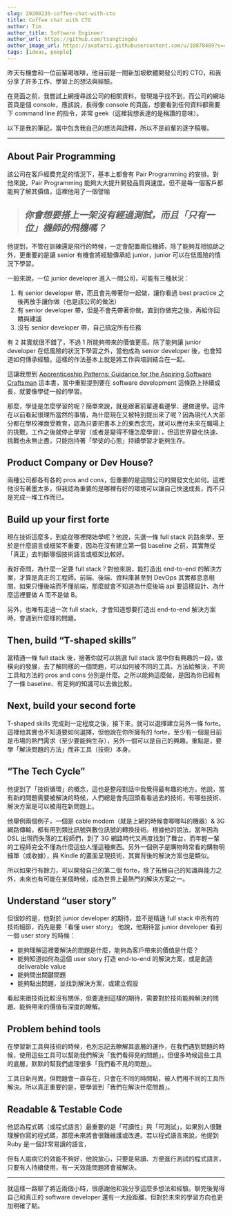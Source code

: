 ```yaml
---
slug: 20200226-coffee-chat-with-cto
title: Coffee chat with CTO
author: Tim
author_title: Software Engineer
author_url: https://github.com/tsungtingdu
author_image_url: https://avatars1.githubusercontent.com/u/10878489?s=460&u=94b5471d7c4938dc1277db1ddfed2b6aa09cc0b9&v=4
tags: [ideas, people]
---
```


昨天有機會和一位前輩喝咖啡，他目前是一間新加坡軟體開發公司的 CTO，和我分享了許多工作、學習上的想法與經驗。

<!--truncate-->

在見面之前，我嘗試上網搜尋該公司的相關資料，發現幾乎找不到，而公司的網站首頁是個 console，應該說，長得像 console 的頁面，想要看到任何資料都需要下 command line 的指令，非常 geek（這裡我想表達的是稱讚的意味）。

以下是我的筆記，當中包含我自己的想法與詮釋，所以不是前輩的逐字稿喔。

---

## About Pair Programming

該公司在客戶經費充足的情況下，基本上都會有 Pair Programming 的安排。對他來說，Pair Programming 能夠大大提升開發品質與速度。但不是每一個客戶都能夠了解其價值，這裡他用了一個譬喻

> ## _你會想要搭上一架沒有經過測試，而且「只有一位」機師的飛機嗎？_

他提到，不管在訓練還是飛行的時候，一定會配置兩位機師，除了能夠互相協助之外，更重要的是讓 senior 有機會將經驗傳承給 junior，junior 可以在低風險的情況下學習。

一般來說，一位 junior developer 進入一間公司，可能有三種狀況：

1. 有 senior developer 帶，而且會先帶著你一起做，讓你看過 best practice 之後再放手讓你做（也是該公司的做法）
2. 有 senior developer 帶，但是不會先帶著你做，直到你做完之後，再給你回饋與建議
3. 沒有 senior developer 帶，自己搞定所有任務

有 2 其實就很不錯了，不過 1 所能夠帶來的價值更高。除了能夠讓 junior developer 在低風險的狀況下學習之外，當他成為 senior developer 後，也會知道如何傳承經驗。這樣的作法基本上就是將工作與培訓結合在一起。

這讓我想到 [Apprenticeship Patterns: Guidance for the Aspiring Software Craftsman](https://www.amazon.com/Apprenticeship-Patterns-Guidance-Aspiring-Craftsman-ebook/dp/B002RMSZ7E/ref=sr_1_7?keywords=Apprenticeship&qid=1582699799&s=digital-text&sr=1-7) 這本書，當中重點提到要在 software development 這條路上持續成長，就要像學徒一般的學習。

那麼，學徒是怎麼學習的呢？簡單來說，就是跟著前輩邊看邊學、邊做邊學。這件在以前看起很理所當然的事情，為什麼現在又被特別提出來了呢？因為現代人大部分都在學校裡面受教育，認為只要把書本上的東西念完，就可以應付未來在職場上的挑戰，工作之後就停止學習（或者是變得不懂怎麼學習），但這世界變化快速、挑戰也永無止盡，只能抱持著「學徒的心態」持續學習才能夠生存。

## Product Company or Dev House?

兩種公司都各有各的 pros and cons，但重要的是這間公司的開發文化如何。這裡他沒有著墨太多，但我認為重要的是哪裡有好的環境可以讓自己快速成長，而不只是完成一堆工作而已。

## Build up your first forte

現在技術這麼多，到底從哪裡開始學呢？他說，先選一條 full stack 的路來學，至於是什麼語言或框架不重要，因為在沒有建立第一個 baseline 之前，其實無從「真正」去判斷哪個技術語言或框架比較好。

我好奇問，為什麼一定要 full stack？對他來說，能打造出 end-to-end 的解決方案，才算是真正的工程師。前端、後端、資料庫甚至到 DevOps 其實都息息相關，如果只懂後端而不懂前端，那麼就會不知道為什麼後端 api 要這樣設計、為什麼這裡要做 A 而不是做 B。

另外，也唯有走過一次 full stack，才會知道想要打造出 end-to-end 解決方案時，會遇到什麼樣的問題。

## Then, build “T-shaped skills”

當精通一條 full stack 後，接著你就可以挑選 full stack 當中你有興趣的一段，做橫向的發展，去了解同樣的一個問題，可以如何被不同的工具、方法給解決，不同工具和方法的 pros and cons 分別是什麼。之所以能夠這麼做，是因為你已經有了一條 baseline、有足夠的知識可以去做比較。

## Next, build your second forte

T-shaped skills 完成到一定程度之後，接下來，就可以選擇建立另外一條 forte。這裡他其實也不知道要如何選擇，但他說在你所擁有的 forte，至少有一個是目前是市場的熱門需求（至少要能夠生存），另外一個可以是自己的興趣。重點是，要學「解決問題的方法」而非工具（技術）本身。

## “The Tech Cycle”

他提到了「技術循環」的概念，這也是整段對話中我覺得最有趣的地方。他說，當有新的問題需要被解決的時候，人們總是會先回頭看看過去的技術，有哪些技術、解決方案是可以被用在新問題上。

他舉例兩個例子，一個是 cable modem（就是上網的時候會唧唧叫的機器）& 3G 網路傳輸，都有用到類比訊號與數位訊號的轉換技術。根據他的說法，當年因為 DSL 出現而失落的工程師們，到了 3G 網路時代又再度找到了舞台，而年輕一輩的工程師完全不懂為什麼這些人懂這種東西。另外一個例子是購物時常看的購物明細單（或收據），與 Kindle 的畫面呈現技術，其實背後的解決方案也是類似。

所以如果行有餘力，可以開發自己的第二個 forte，除了拓展自己的知識與能力之外，未來也有可能在某個時候，成為世界上最熱門的解決方案之一。

## Understand “user story”

但很妙的是，他對於 junior developer 的期待，並不是精通 full stack 中所有的技術細節，而先是要「看懂 user story」
他說，他期待當 junior developer 看到一個 user story 的時候：

- 能夠理解這裡要解決的問題是什麼，能夠為客戶帶來的價值是什麼？
- 能夠知道如何為這個 user story 打造 end-to-end 的解決方案，或是創造 deliverable value
- 能夠問出關鍵問題
- 能夠點出問題，並找到解決方案，或建立假設

看起來跟技術比較沒有關係，但要達到這樣的期待，需要對於技術能夠解決的問題、能夠帶來的價值有深度的瞭解。

## Problem behind tools

在學習新工具與技術的時候，也別忘記去瞭解其底層的運作，在我們遇到問題的時候，使用這些工具可以幫助我們解決「我們看得見的問題」，但很多時候這些工具的底層，默默的幫我們處理很多「我們看不見的問題」。

工具日新月異，但問題會一直存在，只會在不同的時間點，被人們用不同的工具所解決。所以真正重要的是，要學習到「我們在解決什麼問題」。

## Readable & Testable Code

他認為程式碼（或程式語言）最重要的是「可讀性」與「可測試」，如果別人很難理解你寫的程式碼，那麼未來將會很難維護或改進。若以程式語言來說，他提到 Ruby 是一個非常易讀的語言，

但有人詬病它的效能不夠好，他說放心，只要是易讀、方便進行測試的程式語言，只要有人持續使用，有一天效能問題將會被解決。

---

就這樣一路聊了將近兩個小時，很感謝他和我分享這麼多想法和經驗。聊完後覺得自己和真正的 software developer 還有一大段距離，但對於未來的學習方向也更加明確了點。

